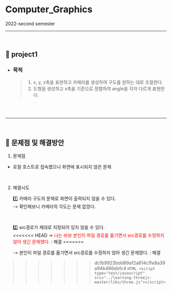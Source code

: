 # Computer_Graphics
2022-second semester

---
</br>

## 📌 project1
- ### 목적
    > 1. x, y, z축을 표현하고 카메라를 생성하여 구도를 원하는 대로 조절한다.
    > 2. 도형을 생성하고 x축을 기준으로 정렬하여 angle을 각자 다르게 표현한다.


</br>
</br>



---
</br>

## 📌  문제점 및 해결방안
1. 문제점 
- 로컬 호스트로 접속했으나 화면에 표시되지 않은 문제

</br>

2. 해결시도

    1️⃣ 카메라 구도의 문제로 화면이 출력되지 않을 수 있다.
    </br>
    -> 확인해보니 카메라의 각도는 문제 없었다.

    </br>

    2️⃣ src경로가 제대로 지정되어 있지 않을 수 있다.
    </br>
<<<<<<< HEAD
    -> <span style="color : red"> 나는 바보 본인이 파일 경로를 옮기면서 src경로를 수정하지 않아 생긴 문제였다. </span> : 해결
=======
    
    -> 본인이 파일 경로를 옮기면서 src경로를 수정하지 않아 생긴 문제였다. : 해결
    
>>>>>>> dc1b9923bdd89af2a814c1fe8a39a94b466ebfc4
    ```HTML
    <script type="text/javascript" src="../learning-threejs-master/libs/three.js"></script> 
    ```
    

 </br>
  </br>
   </br>
